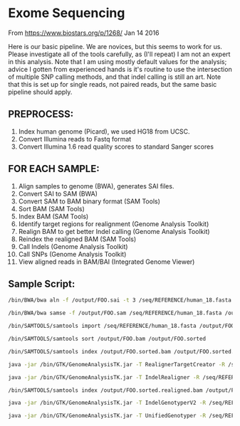 # Exome Sequencing
From https://www.biostars.org/p/1268/ Jan 14 2016

Here is our basic pipeline. We are novices, but this seems to work for us. Please investigate all of the tools carefully, as (I'll repeat) I am not an expert in this analysis. Note that I am using mostly default values for the analysis; advice I gotten from experienced hands is it's routine to use the intersection of multiple SNP calling methods, and that indel calling is still an art. Note that this is set up for single reads, not paired reads, but the same basic pipeline should apply.

## PREPROCESS:
1. Index human genome (Picard), we used HG18 from UCSC.
1. Convert Illumina reads to Fastq format
1. Convert Illumina 1.6 read quality scores to standard Sanger scores

## FOR EACH SAMPLE:
1. Align samples to genome (BWA), generates SAI files.
1. Convert SAI to SAM (BWA)
1. Convert SAM to BAM binary format (SAM Tools)
1. Sort BAM (SAM Tools)
1. Index BAM (SAM Tools)
1. Identify target regions for realignment (Genome Analysis Toolkit)
1. Realign BAM to get better Indel calling (Genome Analysis Toolkit)
1. Reindex the realigned BAM (SAM Tools)
1. Call Indels (Genome Analysis Toolkit)
1. Call SNPs (Genome Analysis Toolkit)
1. View aligned reads in BAM/BAI (Integrated Genome Viewer)

## Sample Script:

```bash
/bin/BWA/bwa aln -f /output/FOO.sai -t 3 /seq/REFERENCE/human_18.fasta /seq/FQ/FOO.sanger.fq

/bin/BWA/bwa samse -f /output/FOO.sam /seq/REFERENCE/human_18.fasta /output/FOO.sai /seq/FQ/FOO.sanger.fq

/bin/SAMTOOLS/samtools import /seq/REFERENCE/human_18.fasta /output/FOO.sam /output/FOO.bam

/bin/SAMTOOLS/samtools sort /output/FOO.bam /output/FOO.sorted

/bin/SAMTOOLS/samtools index /output/FOO.sorted.bam /output/FOO.sorted.bam.bai

java -jar /bin/GTK/GenomeAnalysisTK.jar -T RealignerTargetCreator -R /seq/REFERENCE/human_18.fasta -I /output/FOO.sorted.bam  -o /output/FOO.intervals

java -jar /bin/GTK/GenomeAnalysisTK.jar -T IndelRealigner -R /seq/REFERENCE/human_18.fasta -I /output/FOO.sorted.bam -targetIntervals /output/FOO.intervals --output /output/FOO.sorted.realigned.bam

/bin/SAMTOOLS/samtools index /output/FOO.sorted.realigned.bam /output/FOO.sorted.realigned.bam.bai

java -jar /bin/GTK/GenomeAnalysisTK.jar -T IndelGenotyperV2 -R /seq/REFERENCE/human_18.fasta -I /output/FOO.sorted.realigned.bam -O /output/FOO_indel.txt --verbose -o /output/FOO_indel_statistics.txt

java -jar /bin/GTK/GenomeAnalysisTK.jar -T UnifiedGenotyper -R /seq/REFERENCE/human_18.fasta -I /output/FOO.sorted.realigned.bam -varout /output/FOO.geli.calls -vf GELI -stand_call_conf 30.0 -stand_emit_conf 10.0 -pl SOLEXA
```
